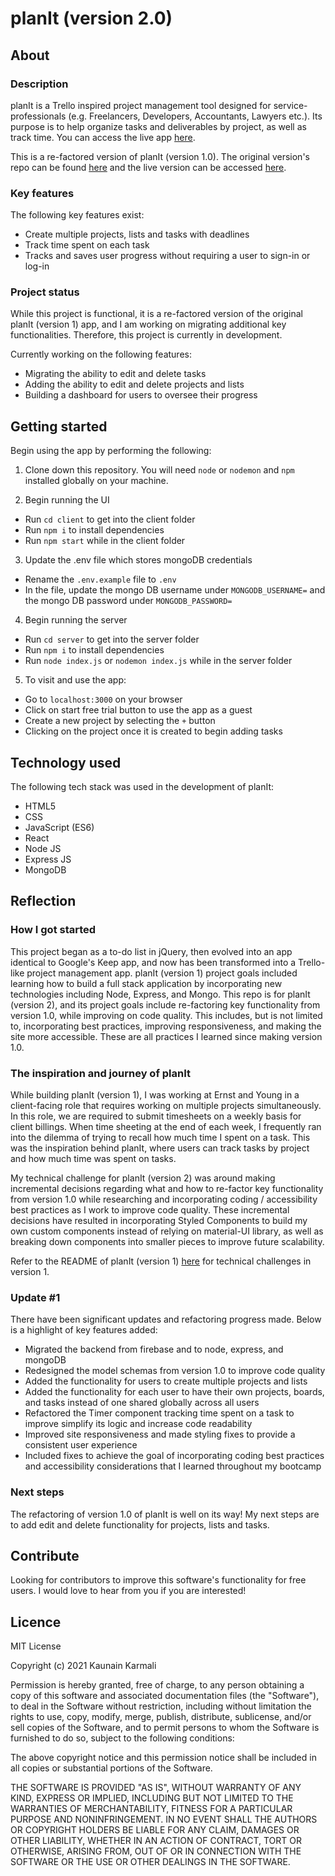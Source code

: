 # planIt (version 2.0)

## About

### Description

planIt is a Trello inspired project management tool designed for service-professionals (e.g. Freelancers, Developers, Accountants, Lawyers etc.). Its purpose is to help organize tasks and deliverables by project, as well as track time. You can access the live app [here](https://just-plan-it.netlify.app/).

This is a re-factored version of planIt (version 1.0). The original version's repo can be found [here](https://github.com/KaunainKarmali/planIt/tree/production) and the live version can be accessed [here](https://plan-it-v1.netlify.app/).

### Key features

The following key features exist:
* Create multiple projects, lists and tasks with deadlines
* Track time spent on each task
* Tracks and saves user progress without requiring a user to sign-in or log-in

### Project status

While this project is functional, it is a re-factored version of the original planIt (version 1) app, and I am working on migrating additional key functionalities. Therefore, this project is currently in development. 

Currently working on the following features:
* Migrating the ability to edit and delete tasks
* Adding the ability to edit and delete projects and lists
* Building a dashboard for users to oversee their progress

## Getting started

Begin using the app by performing the following:

1. Clone down this repository. You will need `node` or `nodemon` and `npm` installed globally on your machine.

2. Begin running the UI
  * Run `cd client` to get into the client folder
  * Run `npm i` to install dependencies
  * Run `npm start` while in the client folder

3. Update the .env file which stores mongoDB credentials
 * Rename the `.env.example` file to `.env`
 * In the file, update the mongo DB username under `MONGODB_USERNAME=` and the mongo DB password under `MONGODB_PASSWORD=`

4. Begin running the server
  * Run `cd server` to get into the server folder
  * Run `npm i` to install dependencies
  * Run `node index.js` or `nodemon index.js` while in the server folder

5. To visit and use the app:
  * Go to `localhost:3000` on your browser
  * Click on start free trial button to use the app as a guest
  * Create a new project by selecting the `+` button
  * Clicking on the project once it is created to begin adding tasks

## Technology used

The following tech stack was used in the development of planIt:
* HTML5
* CSS
* JavaScript (ES6)
* React
* Node JS
* Express JS
* MongoDB

## Reflection

### How I got started

This project began as a to-do list in jQuery, then evolved into an app identical to Google's Keep app, and now has been transformed into a Trello-like project management app. planIt (version 1) project goals included learning how to build a full stack application by incorporating new technologies including Node, Express, and Mongo. This repo is for planIt (version 2), and its project goals include re-factoring key functionality from version 1.0, while improving on code quality. This includes, but is not limited to, incorporating best practices, improving responsiveness, and making the site more accessible. These are all practices I learned since making version 1.0. 

### The inspiration and journey of planIt

While building planIt (version 1), I was working at Ernst and Young in a client-facing role that requires working on multiple projects simultaneously. In this role, we are required to submit timesheets on a weekly basis for client billings. When time sheeting at the end of each week, I frequently ran into the dilemma of trying to recall how much time I spent on a task. This was the inspiration behind planIt, where users can track tasks by project and how much time was spent on tasks.

My technical challenge for planIt (version 2) was around making incremental decisions regarding what and how to re-factor key functionality from version 1.0 while researching and incorporating coding / accessibility best practices as I work to improve code quality. These incremental decisions have resulted in incorporating Styled Components to build my own custom components instead of relying on material-UI library, as well as breaking down components into smaller pieces to improve future scalability.  

Refer to the README of planIt (version 1) [here](https://github.com/KaunainKarmali/planIt/tree/production) for technical challenges in version 1. 

### Update #1

There have been significant updates and refactoring progress made. Below is a highlight of key features added:
* Migrated the backend from firebase and to node, express, and mongoDB 
* Redesigned the model schemas from version 1.0 to improve code quality 
* Added the functionality for users to create multiple projects and lists
* Added the functionality for each user to have their own projects, boards, and tasks instead of one shared globally across all users
* Refactored the Timer component tracking time spent on a task to improve simplify its logic and increase code readability  
* Improved site responsiveness and made styling fixes to provide a consistent user experience 
* Included fixes to achieve the goal of incorporating coding best practices and accessibility considerations that I learned throughout my bootcamp

### Next steps

The refactoring of version 1.0 of planIt is well on its way! My next steps are to add edit and delete functionality for projects, lists and tasks. 

## Contribute

Looking for contributors to improve this software's functionality for free users. I would love to hear from you if you are interested!

## Licence

MIT License

Copyright (c) 2021 Kaunain Karmali

Permission is hereby granted, free of charge, to any person obtaining a copy
of this software and associated documentation files (the "Software"), to deal
in the Software without restriction, including without limitation the rights
to use, copy, modify, merge, publish, distribute, sublicense, and/or sell
copies of the Software, and to permit persons to whom the Software is
furnished to do so, subject to the following conditions:

The above copyright notice and this permission notice shall be included in all
copies or substantial portions of the Software.

THE SOFTWARE IS PROVIDED "AS IS", WITHOUT WARRANTY OF ANY KIND, EXPRESS OR
IMPLIED, INCLUDING BUT NOT LIMITED TO THE WARRANTIES OF MERCHANTABILITY,
FITNESS FOR A PARTICULAR PURPOSE AND NONINFRINGEMENT. IN NO EVENT SHALL THE
AUTHORS OR COPYRIGHT HOLDERS BE LIABLE FOR ANY CLAIM, DAMAGES OR OTHER
LIABILITY, WHETHER IN AN ACTION OF CONTRACT, TORT OR OTHERWISE, ARISING FROM,
OUT OF OR IN CONNECTION WITH THE SOFTWARE OR THE USE OR OTHER DEALINGS IN THE
SOFTWARE.
